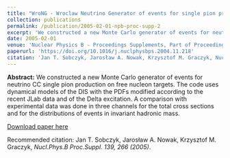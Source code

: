```yaml
---
title: "WroNG - Wroclaw Neutrino Generator of events for single pion production"
collection: publications
permalink: /publication/2005-02-01-npb-proc-supp-2
excerpt: 'We constructed a new Monte Carlo generator of events for neutrino CC single pion production on free nucleon targets. The code uses dynamical models of the DIS with the PDFs modified according to the recent JLab data and of the Delta excitation. A comparison with experimental data was done in three channels for the total cross sections and for the distributions of events in invariant hadronic mass.'
date: 2005-02-01
venue: 'Nuclear Physics B - Proceedings Supplements, Part of Proceedings, 3rd International Workshop on Neutrino-nucleus interactions in the few GeV region (NUINT 04) : Assergi, Italy, March 17-21, 2004'
paperurl: 'https://doi.org/10.1016/j.nuclphysbps.2004.11.218'
citation: 'Jan T. Sobczyk, Jarosław A. Nowak, Krzysztof M. Graczyk, Nucl.Phys.B Proc.Suppl. 139, 266 (2005)'
---
```

__Abstract:__ We constructed a new Monte Carlo generator of events for neutrino CC single pion production on free nucleon targets. The code uses dynamical models of the DIS with the PDFs modified according to the recent JLab data and of the Delta excitation. A comparison with experimental data was done in three channels for the total cross sections and for the distributions of events in invariant hadronic mass. 

[Download paper here](https://doi.org/10.1016/j.nuclphysbps.2004.11.218)

Recommended citation: Jan T. Sobczyk, Jarosław A. Nowak, Krzysztof M. Graczyk, <i>Nucl.Phys.B Proc.Suppl. 139, 266 (2005)</i>.

